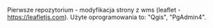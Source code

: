Pierwsze repozytorium - modyfikacja strony z wms (leaflet - https://leafletjs.com). Użyte oprogramowania to: "Qgis", "PgAdmin4".
